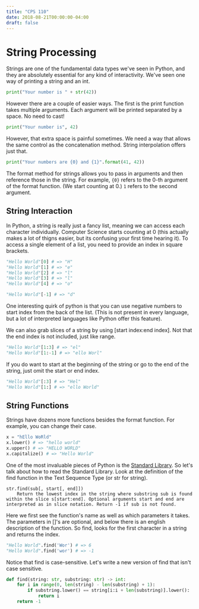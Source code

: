 ```yaml
---
title: "CPS 110"
date: 2018-08-21T00:00:00-04:00
draft: false
---
```


# String Processing

Strings are one of the fundamental data types we've seen in Python, and they are absolutely essential for any kind of interactivity.  We've seen one way of printing a string and an int.

```py
print("Your number is " + str(42))
```

However there are a couple of easier ways.  The first is the print function takes multiple arguments.  Each argument will be printed separated by a space.  No need to cast!

```py
print("Your number is", 42)
```

However, that extra space is painful sometimes.  We need a way that allows the same control as the concatenation method.  String interpolation offers just that.

```py
print("Your numbers are {0} and {1}".format(41, 42))
```

The format method for strings allows you to pass in arguments and then reference those in the string.  For example, `{0}` refers to the 0-th argument of the format function. (We start counting at 0.) `1` refers to the second argument.

## String Interaction

In Python, a string is really just a fancy list, meaning we can access each character individually.  Computer Science starts counting at 0 (this actually makes a lot of thigns easier, but its confusing your first time hearing it).  To access a single element of a list, you need to provide an index in square brackets.

```py
"Hello World"[0] # => "H"
"Hello World"[1] # => "e"
"Hello World"[2] # => "l"
"Hello World"[3] # => "l"
"Hello World"[4] # => "o"

"Hello World"[-1] # => "d"
```

One interesting quirk of python is that you can use negative numbers to start index from the back of the list. (This is not present in every language, but a lot of interpreted languages like Python offer this feature).

We can also grab slices of a string by using [start index:end index].  Not that the end index is not included, just like range.

```py
"Hello World"[1:3] # => "el"
"Hello World"[1:-1] # => "ello Worl"
```

If you do want to start at the beginning of the string or go to the end of the string, just omit the start or end index.

```py
"Hello World"[:3] # => "Hel"
"Hello World"[1:] # => "ello World"
```

## String Functions

Strings have dozens more functions besides the format function.  For example, you can change their case.

```py
x = "hEllo WoRld"
x.lower() # => "hello world"
x.upper() # => "HELLO WORLD"
x.capitalize() # => "Hello World"
```

One of the most invaluable pieces of Python is the [Standard Library](https://docs.python.org/).  So let's talk about how to read the Standard Library.  Look at the definition of the find function in the Text Sequence Type (or str for string).

```
str.find(sub[, start[, end]])
    Return the lowest index in the string where substring sub is found within the slice s[start:end]. Optional arguments start and end are interpreted as in slice notation. Return -1 if sub is not found.
```

Here we first see the function's name as well as which parameters it takes.  The parameters in []'s are optional, and below there is an english description of the function. So find, looks for the first character in a string and returns the index.

```py
"Hello World".find('Wor') # => 6
"Hello World".find('wor') # => -1
```

Notice that find is case-sensitive.   Let's write a new version of find that isn't case sensitive.

```py
def find(string: str, substring: str) -> int:
    for i in range(0, len(string) - len(substring) + 1):
        if substring.lower() == string[i:i + len(substring)].lower():
            return i
    return -1
```

